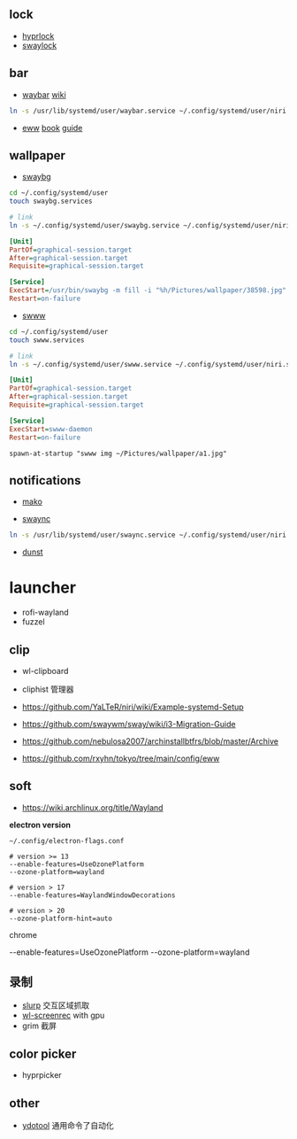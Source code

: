 
## lock

- [hyprlock](https://github.com/hyprwm/hyprland/wiki/hyprlock)
- [swaylock](https://github.com/swaywm/swaylock)

## bar

- [waybar](https://github.com/Alexays/Waybar) [wiki](https://github.com/Alexays/Waybar/wiki/)

```bash
ln -s /usr/lib/systemd/user/waybar.service ~/.config/systemd/user/niri.service.wants/
```

- [eww](https://github.com/elkowar/eww) [book](https://elkowar.github.io/eww/configuration.html) [guide](https://dharmx.is-a.dev/eww-powermenu/)


## wallpaper

- [swaybg](https://github.com/swaywm/swaybg)

```bash
cd ~/.config/systemd/user
touch swaybg.services

# link
ln -s ~/.config/systemd/user/swaybg.service ~/.config/systemd/user/niri.service.wants/
```

```ini
[Unit]
PartOf=graphical-session.target
After=graphical-session.target
Requisite=graphical-session.target

[Service]
ExecStart=/usr/bin/swaybg -m fill -i "%h/Pictures/wallpaper/38598.jpg"
Restart=on-failure
```

- [swww](https://github.com/LGFae/swww) 


```bash
cd ~/.config/systemd/user
touch swww.services

# link
ln -s ~/.config/systemd/user/swww.service ~/.config/systemd/user/niri.service.wants/
```

```ini
[Unit]
PartOf=graphical-session.target
After=graphical-session.target
Requisite=graphical-session.target

[Service]
ExecStart=swww-daemon
Restart=on-failure
```


```kdl
spawn-at-startup "swww img ~/Pictures/wallpaper/a1.jpg"
```


## notifications

- [mako](https://github.com/emersion/mako)

- [swaync](https://github.com/catppuccin/swaync) 

```bash
ln -s /usr/lib/systemd/user/swaync.service ~/.config/systemd/user/niri.service.wants/
```
- [dunst](https://github.com/dunst-project/dunst)

# launcher

- rofi-wayland
- fuzzel


## clip 

- wl-clipboard
- cliphist 管理器

- https://github.com/YaLTeR/niri/wiki/Example-systemd-Setup
- https://github.com/swaywm/sway/wiki/i3-Migration-Guide

- https://github.com/nebulosa2007/archinstallbtfrs/blob/master/Archive
- https://github.com/rxyhn/tokyo/tree/main/config/eww



## soft


- https://wiki.archlinux.org/title/Wayland

**electron version**

`~/.config/electron-flags.conf`

```
# version >= 13
--enable-features=UseOzonePlatform
--ozone-platform=wayland

# version > 17
--enable-features=WaylandWindowDecorations

# version > 20
--ozone-platform-hint=auto
```

chrome 

--enable-features=UseOzonePlatform
--ozone-platform=wayland


## 录制

- [slurp](https://github.com/emersion/slurp) 交互区域抓取
- [wl-screenrec](https://github.com/russelltg/wl-screenrec) with gpu
- grim 截屏

## color picker

- hyprpicker

## other

- [ydotool](https://github.com/ReimuNotMoe/ydotool) 通用命令了自动化

